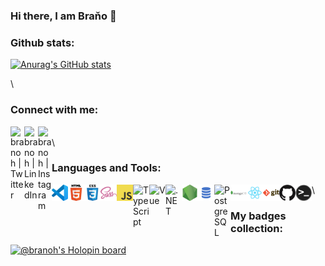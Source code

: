 ### Hi there, I am Braňo 👋
### Github stats:

[![Anurag's GitHub stats](https://github-readme-stats.vercel.app/api?username=brano-hozza)](https://github.com/anuraghazra/github-readme-stats)

\
### Connect with me:
[<img align="left" alt="branoh | Twitter" width="22px" src="https://cdn.jsdelivr.net/npm/simple-icons@v3/icons/twitter.svg" />][twitter]
[<img align="left" alt="branoh | LinkedIn" width="22px" src="https://cdn.jsdelivr.net/npm/simple-icons@v3/icons/linkedin.svg" />][linkedin]
[<img align="left" alt="branoh | Instagram" width="22px" src="https://cdn.jsdelivr.net/npm/simple-icons@v3/icons/instagram.svg" />][instagram]  
\
### Languages and Tools:
[<img align="left" alt="Visual Studio Code" width="26px" src="https://raw.githubusercontent.com/github/explore/80688e429a7d4ef2fca1e82350fe8e3517d3494d/topics/visual-studio-code/visual-studio-code.png" />][spam]
[<img align="left" alt="HTML5" width="26px" src="https://raw.githubusercontent.com/github/explore/80688e429a7d4ef2fca1e82350fe8e3517d3494d/topics/html/html.png" />][spam]
[<img align="left" alt="CSS3" width="26px" src="https://raw.githubusercontent.com/github/explore/80688e429a7d4ef2fca1e82350fe8e3517d3494d/topics/css/css.png" />][spam]
[<img align="left" alt="Sass" width="26px" src="https://raw.githubusercontent.com/github/explore/80688e429a7d4ef2fca1e82350fe8e3517d3494d/topics/sass/sass.png" />][spam]
[<img align="left" alt="JavaScript" width="26px" src="https://raw.githubusercontent.com/github/explore/80688e429a7d4ef2fca1e82350fe8e3517d3494d/topics/javascript/javascript.png" />][spam]
[<img align="left" alt="TypeScript" width="26px" src="https://cdn.icon-icons.com/icons2/2107/PNG/512/file_type_typescript_icon_130108.png" />][spam]
[<img align="left" alt="Vue" width="26px" src="https://upload.wikimedia.org/wikipedia/commons/thumb/9/95/Vue.js_Logo_2.svg/2367px-Vue.js_Logo_2.svg.png" />][spam]
[<img align="left" alt=".NET" width="26px" src="https://upload.wikimedia.org/wikipedia/commons/thumb/e/ee/.NET_Core_Logo.svg/1024px-.NET_Core_Logo.svg.png" />][spam]
[<img align="left" alt="Node.js" width="26px" src="https://raw.githubusercontent.com/github/explore/80688e429a7d4ef2fca1e82350fe8e3517d3494d/topics/nodejs/nodejs.png" />][spam]
[<img align="left" alt="SQL" width="26px" src="https://raw.githubusercontent.com/github/explore/80688e429a7d4ef2fca1e82350fe8e3517d3494d/topics/sql/sql.png" />][spam]
[<img align="left" alt="PostgreSQL" width="26px" src="https://upload.wikimedia.org/wikipedia/commons/thumb/2/29/Postgresql_elephant.svg/1200px-Postgresql_elephant.svg.png" />][spam]
[<img align="left" alt="MongoDB" width="26px" src="https://raw.githubusercontent.com/github/explore/80688e429a7d4ef2fca1e82350fe8e3517d3494d/topics/mongodb/mongodb.png" />][spam]
[<img align="left" alt="React" width="26px" src="https://raw.githubusercontent.com/github/explore/80688e429a7d4ef2fca1e82350fe8e3517d3494d/topics/react/react.png" />][spam]
[<img align="left" alt="Git" width="26px" src="https://raw.githubusercontent.com/github/explore/80688e429a7d4ef2fca1e82350fe8e3517d3494d/topics/git/git.png" />][spam]
[<img align="left" alt="GitHub" width="26px" src="https://raw.githubusercontent.com/github/explore/78df643247d429f6cc873026c0622819ad797942/topics/github/github.png" />][spam]
[<img align="left" alt="Terminal" width="26px" src="https://raw.githubusercontent.com/github/explore/80688e429a7d4ef2fca1e82350fe8e3517d3494d/topics/terminal/terminal.png" />][spam]

[twitter]: https://twitter.com/b_hozza
[instagram]: https://www.instagram.com/branohozza
[linkedin]: https://www.linkedin.com/in/branislav-hozza-3b7234173/
[spam]: https://www.google.com
\
### My badges collection:
[![@branoh's Holopin board](https://holopin.io/api/user/board?user=branoh)](https://holopin.io/@branoh)
